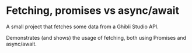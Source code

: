 # Fetching, promises vs async/await

A small project that fetches some data from a Ghibli Studio API.

Demonstrates (and shows) the usage of fetching, both using Promises and async/await.
